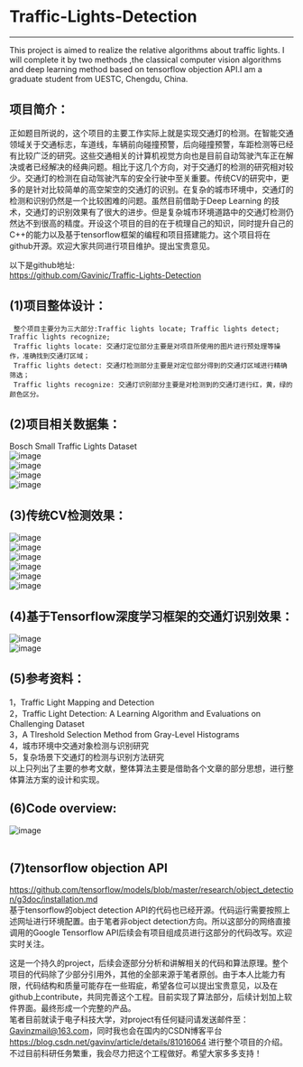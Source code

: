 # Traffic-Lights-Detection <br>
-----------
This project is aimed to realize the relative algorithms about traffic lights. I will complete it by two methods ,the classical computer vision algorithms and deep learning method based on tensorflow objection API.I am a graduate student from UESTC, Chengdu, China.

## 项目简介：<br>
  正如题目所说的，这个项目的主要工作实际上就是实现交通灯的检测。在智能交通领域关于交通标志，车道线，车辆前向碰撞预警，后向碰撞预警，车距检测等已经有比较广泛的研究。这些交通相关的计算机视觉方向也是目前自动驾驶汽车正在解决或者已经解决的经典问题。相比于这几个方向，对于交通灯的检测的研究相对较少。交通灯的检测在自动驾驶汽车的安全行驶中至关重要。传统CV的研究中，更多的是针对比较简单的高空架空的交通灯的识别。在复杂的城市环境中，交通灯的检测和识别仍然是一个比较困难的问题。虽然目前借助于Deep Learning 的技术，交通灯的识别效果有了很大的进步。但是复杂城市环境道路中的交通灯检测仍然达不到很高的精度。开设这个项目的目的在于梳理自己的知识，同时提升自己的C++的能力以及基于tensorflow框架的编程和项目搭建能力。这个项目将在github开源。欢迎大家共同进行项目维护。提出宝贵意见。<br>
    
以下是github地址:<br>
   https://github.com/Gavinic/Traffic-Lights-Detection   <br>

## (1)项目整体设计：<br>
     整个项目主要分为三大部分:Traffic lights locate; Traffic lights detect; Traffic lights recognize;
     Traffic lights locate: 交通灯定位部分主要是对项目所使用的图片进行预处理等操作，准确找到交通灯区域；
     Traffic lights detect: 交通灯检测部分主要是对定位部分得到的交通灯区域进行精确筛选；
     Traffic lights recognize: 交通灯识别部分主要是对检测到的交通灯进行红，黄，绿的颜色区分。 
 
## (2)项目相关数据集：<br>
Bosch Small Traffic Lights Dataset<br>
![image](https://github.com/Gavinic/Traffic-Lights-Detection/blob/master/image/b1.png)  <br>
![image](https://github.com/Gavinic/Traffic-Lights-Detection/blob/master/image/b2.png) <br>
![image](https://github.com/Gavinic/Traffic-Lights-Detection/blob/master/image/b3.png) <br>
![image](https://github.com/Gavinic/Traffic-Lights-Detection/blob/master/image/b4.png)  <br> 

## (3)传统CV检测效果：<br>
![image](https://github.com/Gavinic/Traffic-Lights-Detection/blob/master/image/1.png)  
![image](https://github.com/Gavinic/Traffic-Lights-Detection/blob/master/image/2.png) <br>
![image](https://github.com/Gavinic/Traffic-Lights-Detection/blob/master/image/3.png) <br>
![image](https://github.com/Gavinic/Traffic-Lights-Detection/blob/master/image/4.png) <br>
![image](https://github.com/Gavinic/Traffic-Lights-Detection/blob/master/image/5.png) <br>
![image](https://github.com/Gavinic/Traffic-Lights-Detection/blob/master/image/e1.png) <br>

## (4)基于Tensorflow深度学习框架的交通灯识别效果：<br>
![image](https://github.com/Gavinic/Traffic-Lights-Detection/blob/master/image/t1.png) <br>
![image](https://github.com/Gavinic/Traffic-Lights-Detection/blob/master/image/t2.png) <br>
 
## (5)参考资料：<br>
  1，Traffic Light Mapping and Detection <br>
  2，Traffic Light Detection: A Learning Algorithm and Evaluations on Challenging Dataset <br>
  3，A Tlreshold Selection Method from Gray-Level Histograms  <br>
  4，城市环境中交通对象检测与识别研究  <br>
  5，复杂场景下交通灯的检测与识别方法研究  <br>
  以上只列出了主要的参考文献，整体算法主要是借助各个文章的部分思想，进行整体算法方案的设计和实现。   <br>

## (6)Code overview:<br>
![image](https://github.com/Gavinic/Traffic-Lights-Detection/blob/master/image/7.png)  <br>
 <br>
## (7)tensorflow objection API
   https://github.com/tensorflow/models/blob/master/research/object_detection/g3doc/installation.md<br>
   基于tensorflow的object detection API的代码也已经开源。代码运行需要按照上述网址进行环境配置。由于笔者非object detection方向。所以这部分的网络直接调用的Google Tensorflow API后续会有项目组成员进行这部分的代码改写。欢迎实时关注。<br>
   
   这是一个持久的project，后续会逐部分分析和讲解相关的代码和算法原理。整个项目的代码除了少部分引用外，其他的全部来源于笔者原创。由于本人比能力有限，代码结构和质量可能存在一些瑕疵，希望各位可以提出宝贵意见，以及在github上contribute，共同完善这个工程。目前实现了算法部分，后续计划加上软件界面。最终形成一个完整的产品。<br>
   笔者目前就读于电子科技大学，对project有任何疑问请发送邮件至：Gavinzmail@163.com，同时我也会在国内的CSDN博客平台 https://blog.csdn.net/gavinv/article/details/81016064 进行整个项目的介绍。不过目前科研任务繁重，我会尽力把这个工程做好。希望大家多多支持！
 
